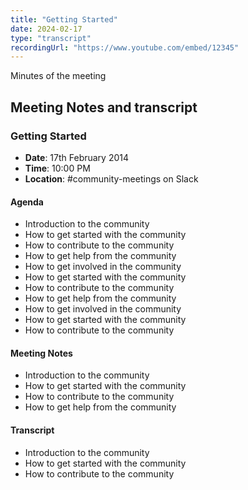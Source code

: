```yaml
---
title: "Getting Started"
date: 2024-02-17
type: "transcript"
recordingUrl: "https://www.youtube.com/embed/12345"
---
```


Minutes of the meeting

## Meeting Notes and transcript

### Getting Started

- **Date**: 17th February 2014
- **Time**: 10:00 PM
- **Location**: #community-meetings on Slack

#### Agenda

- Introduction to the community
- How to get started with the community
- How to contribute to the community
- How to get help from the community
- How to get involved in the community
- How to get started with the community
- How to contribute to the community
- How to get help from the community
- How to get involved in the community
- How to get started with the community
- How to contribute to the community

#### Meeting Notes

- Introduction to the community
- How to get started with the community
- How to contribute to the community
- How to get help from the community

#### Transcript

- Introduction to the community
- How to get started with the community
- How to contribute to the community
